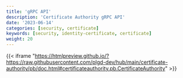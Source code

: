 ```yaml
---
title: 'gRPC API'
description: 'Certificate Authority gRPC API'
date: '2023-06-14'
categories: [security, certificate]
keywords: [security, identity-certificate, certificate]
weight: 20
---
```


{{< iframe "<https://htmlpreview.github.io/?https://raw.githubusercontent.com/plgd-dev/hub/main/certificate-authority/pb/doc.html#certificateauthority.pb.CertificateAuthority>" >}}
